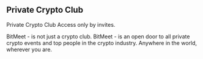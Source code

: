## Private Crypto Club

Private Crypto Club
Access only by invites.

BitMeet - is not just a crypto club.
BitMeet - is an open door to all private crypto events and top people in the crypto industry.
Anywhere in the world, wherever you are.
